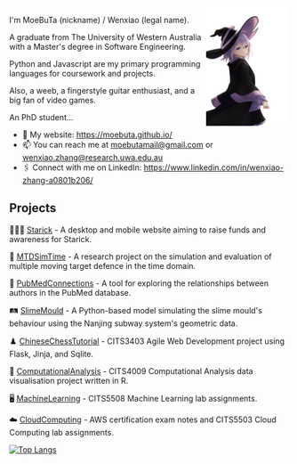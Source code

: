 <a href="https://moebuta.github.io/" >
<img align='right' src='elaina.png' width="150" height="auto" >
</a>

I'm MoeBuTa (nickname) / Wenxiao (legal name).
 
A graduate from The University of Western Australia with a Master's degree in Software Engineering.

Python and Javascript are my primary programming languages for coursework and projects.

Also, a weeb, a fingerstyle guitar enthusiast, and a big fan of video games.

An PhD student...

- 🔗 My website: https://moebuta.github.io/
- 📫 You can reach me at moebutamail@gmail.com or wenxiao.zhang@research.uwa.edu.au
- 🖇️ Connect with me on LinkedIn: https://www.linkedin.com/in/wenxiao-zhang-a0801b206/

## Projects

👩‍👧‍👦 [Starick](https://github.com/codersforcauses/starick) - A desktop and mobile website aiming to raise funds and awareness for Starick.

🔐 [MTDSimTime](https://github.com/MoeBuTa/MTDSimTime) - A research project on the simulation and evaluation of multiple moving target defence in the time domain.

🏥 [PubMedConnections](https://github.com/PubMedConnections/PubMedConnections) - A tool for exploring the relationships between authors in the PubMed database. 

🛤️ [SlimeMould](https://github.com/MoeBuTa/SlimeMould) - A Python-based model simulating the slime mould's behaviour using the Nanjing subway system's geometric data.

♟️ [ChineseChessTutorial](https://github.com/MoeBuTa/ChineseChessTutorial) - CITS3403 Agile Web Development project using Flask, Jinja, and Sqlite.

🔢 [ComputationalAnalysis](https://github.com/MoeBuTa/ComputationalAnalysis) - CITS4009 Computational Analysis data visualisation project written in R.

🖥️ [MachineLearning](https://github.com/MoeBuTa/MachineLearning) - CITS5508 Machine Learning lab assignments.

☁️ [CloudComputing](https://github.com/MoeBuTa/CloudComputing) - AWS certification exam notes and CITS5503 Cloud Computing lab assignments.

[![Top Langs](https://github-readme-stats.vercel.app/api/top-langs/?username=MoeBuTa&layout=compact&theme=tokyonight&card_width=500&langs_count=10)](https://github.com/MoeBuTa/github-readme-stats)

